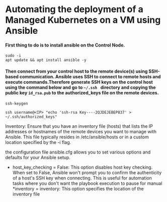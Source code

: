 # Automating the deployment of a Managed Kubernetes on a VM using Ansible

#### First thing to do is to install ansible on the Control Node.
```
sudo -i
apt update && apt install ansible -y
```

#### Then connect from your control host to the remote device(s) using SSH-based communication. Ansible uses SSH to connect to remote hosts and execute commands.Therefore generate SSH keys on the control host using the command below and go to ```~/.ssh ``` directory and copying the public key ```id_rsa.pub``` to the authorized_keys file on the remote devices. 
```
ssh-keygen

ssh username@<IP> "echo 'ssh-rsa Key----2QJDEJEBEP837' > ~/.ssh/authorized_keys"
```

Inventory: Ensure that you have an inventory file (hosts) that lists the IP addresses or hostnames of the remote devices you want to manage with Ansible. This file typically resides in /etc/ansible/hosts or in a custom location specified by the -i flag.

 the configuration file ansible.cfg allows you to set various options and defaults for your Ansible setup. 
* host_key_checking = False: This option disables host key checking. When set to False, Ansible won't prompt you to confirm the authenticity of a host's SSH key when connecting. This is useful for automation tasks where you don't want the playbook execution to pause for manual 
*inventory = inventory: This option specifies the location of the inventory file
